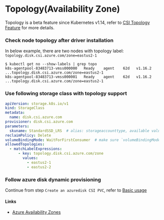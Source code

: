 # Topology(Availability Zone)

Topology is a beta feature since Kubernetes v1.14, refer to [CSI Topology Feature](https://kubernetes-csi.github.io/docs/topology.html) for more details.

### Check node topology after driver installation

In below example, there are two nodes with topology label: `topology.disk.csi.azure.com/zone=eastus2-1`
```console
$ kubectl get no --show-labels | grep topo
k8s-agentpool-83483713-vmss000000   Ready    agent    62d   v1.16.2   ...topology.disk.csi.azure.com/zone=eastus2-1
k8s-agentpool-83483713-vmss000001   Ready    agent    62d   v1.16.2   ...topology.disk.csi.azure.com/zone=eastus2-1
```

### Use following storage class with topology support
```yaml
apiVersion: storage.k8s.io/v1
kind: StorageClass
metadata:
  name: disk.csi.azure.com
provisioner: disk.csi.azure.com
parameters:
  skuname: StandardSSD_LRS  # alias: storageaccounttype, available values: Standard_LRS, Premium_LRS, StandardSSD_LRS, UltraSSD_LRS
reclaimPolicy: Delete
volumeBindingMode: WaitForFirstConsumer  # make sure `volumeBindingMode` is set as `WaitForFirstConsumer`
allowedTopologies:
  - matchLabelExpressions:
      - key: topology.disk.csi.azure.com/zone
        values:
          - eastus2-1
          - eastus2-2
```

### Follow azure disk dynamic provisioning

Continue from step `Create an azuredisk CSI PVC`, refer to [Basic usage](../e2e_usage.md)

#### Links
 - [Azure Availability Zones](https://github.com/kubernetes-sigs/cloud-provider-azure/blob/master/docs/using-availability-zones.md)
